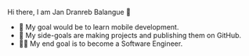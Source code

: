 Hi there, I am Jan Dranreb Balangue 👋
- 🌿 My goal would be to learn mobile development.
- 🤔 My side-goals are making projects and publishing them on GitHub.
- 🧑‍🔬 My end goal is to become a Software Engineer.

<!---
shadowprend/shadowprend is a ✨ special ✨ repository because its `README.md` (this file) appears on your GitHub profile.
You can click the Preview link to take a look at your changes.
--->
